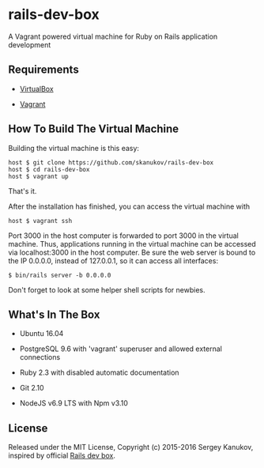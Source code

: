 # rails-dev-box
A Vagrant powered virtual machine for Ruby on Rails application development

## Requirements

* [VirtualBox](https://www.virtualbox.org)

* [Vagrant](http://vagrantup.com)

## How To Build The Virtual Machine

Building the virtual machine is this easy:

    host $ git clone https://github.com/skanukov/rails-dev-box
    host $ cd rails-dev-box
    host $ vagrant up

That's it.

After the installation has finished, you can access the virtual machine with

    host $ vagrant ssh

Port 3000 in the host computer is forwarded to port 3000 in the virtual machine. Thus, applications running in the virtual machine can be accessed via localhost:3000 in the host computer. Be sure the web server is bound to the IP 0.0.0.0, instead of 127.0.0.1, so it can access all interfaces:

    $ bin/rails server -b 0.0.0.0

Don't forget to look at some helper shell scripts for newbies.

## What's In The Box

* Ubuntu 16.04

* PostgreSQL 9.6 with 'vagrant' superuser and allowed external connections

* Ruby 2.3 with disabled automatic documentation

* Git 2.10

* NodeJS v6.9 LTS with Npm v3.10

## License

Released under the MIT License, Copyright (c) 2015-2016 Sergey Kanukov, inspired by official [Rails dev box](https://github.com/rails/rails-dev-box).
